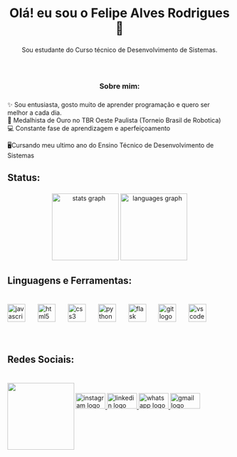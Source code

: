 <h1 align="center">Olá! eu sou o Felipe Alves Rodrigues👋</h1>

###

<p align="center">Sou estudante do Curso técnico de Desenvolvimento de Sistemas.</p>

###

<br clear="both">

<h3 align="center">Sobre mim:</h3>

###

<p align="left">✨ Sou entusiasta, gosto muito de aprender programação e quero ser melhor a cada dia. <br> 🥇 Medalhista de Ouro no TBR Oeste Paulista (Torneio Brasil de Robotica) <br>💻 Constante fase de aprendizagem e aperfeiçoamento</p>
<p> 🖥Cursando meu ultimo ano do Ensino Técnico de Desenvolvimento de Sistemas </p>

###

<h2 align="left">Status:</h2>

###

<div align="center">
  <img src="https://github-readme-stats.vercel.app/api?username=FelipeAlves4&hide_title=false&hide_rank=true&show_icons=true&include_all_commits=true&count_private=true&disable_animations=false&theme=codeSTACKr&locale=pt-br&hide_border=false" height="150" alt="stats graph"  />
  <img src="https://github-readme-stats.vercel.app/api/top-langs?username=FelipeAlves4&locale=pt-br&hide_title=false&layout=compact&card_width=320&langs_count=5&theme=codeSTACKr&hide_border=false" height="150" alt="languages graph"  />
</div>

###

<h2 align="left">Linguagens e Ferramentas:</h2>

###

<br clear="both">

<div align="left">
  <img src="https://cdn.jsdelivr.net/gh/devicons/devicon/icons/javascript/javascript-original.svg" height="40" alt="javascript logo"  />
  <img width="20" />
  <img src="https://cdn.jsdelivr.net/gh/devicons/devicon/icons/html5/html5-original.svg" height="40" alt="html5 logo"  />
  <img width="20" />
  <img src="https://cdn.jsdelivr.net/gh/devicons/devicon/icons/css3/css3-original.svg" height="40" alt="css3 logo"  />
  <img width="20" />
  <img src="https://cdn.jsdelivr.net/gh/devicons/devicon/icons/python/python-original.svg" height="40" alt="python logo"  />
  <img width="20" />
  <img src="https://cdn.jsdelivr.net/gh/devicons/devicon/icons/flask/flask-original-wordmark.svg" height="40" alt="flask logo"  />
  <img width="20" />
  <img src="https://cdn.jsdelivr.net/gh/devicons/devicon/icons/git/git-original.svg" height="40" alt="git logo"  />
  <img width="20" />
  <img src="https://cdn.jsdelivr.net/gh/devicons/devicon/icons/vscode/vscode-original.svg" height="40" alt="vscode logo"  />
</div>

###

<br clear="both">

<h2 align="left">Redes Sociais:</h2>

###

<br clear="both">

<img align="left" height="150" src="https://media.giphy.com/media/YW1g39jepet2t5bcSh/giphy.gif?cid=790b7611y4h5jh75h3bskycu3zkvqcyryq3yh0adsigdj80t&ep=v1_gifs_search&rid=giphy.gif&ct=g"  />

###

<div align="left">
  <a href="https://www.instagram.com/felipe_alvesrodri/" target="_blank">
    <img src="https://raw.githubusercontent.com/maurodesouza/profile-readme-generator/master/src/assets/icons/social/instagram/default.svg" width="67" height="35" alt="instagram logo"  />
  </a>
  <a href="https://www.linkedin.com/in/felipealves-py/" target="_blank">
    <img src="https://raw.githubusercontent.com/maurodesouza/profile-readme-generator/master/src/assets/icons/social/linkedin/default.svg" width="67" height="35" alt="linkedin logo"  />
  </a>
  <a href="https://wa.me/5514996759167?text=Ol%C3%A1,%20Sou%20o%20Felipe%20Alves%20%F0%9F%91%8B%F0%9F%8F%BB" target="_blank">
    <img src="https://raw.githubusercontent.com/maurodesouza/profile-readme-generator/master/src/assets/icons/social/whatsapp/default.svg" width="67" height="35" alt="whatsapp logo"  />
  </a>
  <a href="mailto:felipealvesrodrigues421@gmail.com" target="_blank">
    <img src="https://raw.githubusercontent.com/maurodesouza/profile-readme-generator/master/src/assets/icons/social/gmail/default.svg" width="67" height="35" alt="gmail logo"  />
  </a>
</div>

###
